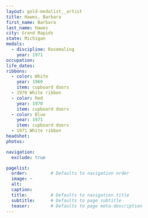 ```yaml
---
layout: gold-medalist__artist
title: Hawes, Barbara
first_name: Barbara
last_name: Hawes
city: Grand Rapids
state: Michigan
medals: 
  - discipline: Rosemaling
    year: 1971
occupation:
life_dates:
ribbons:
  - color: White
    year: 1969
    item: cupboard doors
  - 1970 White ribbon
  - color: Red
    year: 1970
    item: cupboard doors
  - color: Blue
    year: 1971
    item: cupboard doors
  - 1971 White ribbon
headshot:
photos:

navigation:
  exclude: true

pagelist:
  order:         # Defaults to navigation order  
  image: ~
  alt:
  caption:
  title:         # Defaults to navigation title
  subtitle:      # Defaults to page subtitle
  teaser:        # Defaults to page meta-description  
---
```

